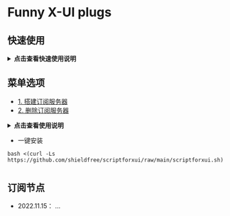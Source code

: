 # Funny X-UI plugs
##  快速使用


<details>
-  <summary><b> 点击查看快速使用说明</b></summary> 

 - 用一键安装命令进行安装
```
bash <(curl -Ls https://github.com/shieldfree/scriptforxui/raw/main/scriptforxui.sh)

```
运行界面如下

```
    0. 退出脚本 (Exit) 
 ——————————————————————————————————————————————————
    1. 搭建订阅服务器(Build subscription server)
    2. 删除订阅服务器(Delete subscription server)
    3. 安装端口++插件(Install port changer)
    4. 卸载端口++插件(Remove port changer)
    5. 安装客户端显示用量(Show Usage data)
    6. 卸载客户端显示用量(Remove Usage data)
    7. 订阅节点信息管理(Manage subscription links)
    8. 服务器信息管理(X-UI server manage)
    9. 批量添加节点(Add multiple inbounds)
    10. 其他参数设置(Other parameter setting)
 ——————————————————————————————————————————————————
  Please input a number [0-9]  

```

 1. 进入 <8. 服务器信息管理> 填写当前服务器的域名和订阅服务用的http端口。
 1. 进入 <8. 服务器信息管理> 菜单添加X-UI 所在的服务器信息，
输入服务器的域名，linux系统的用户名和密码(不是面板的)，以及服务器的名称(英文字母)， 安装在xui面板所在的服务器也需要输入, 
    - 输入的用户名 需要有权限能够访问 /etc目录下面板数据库
    - 如 xxxx.myserver.com   root   pass1234   candy
 1. 进入 <7.订阅节点信息管理> 菜单，添加订阅链接
    - 每个链接的 需要输入一个文件名(数字字母组合的10个字符以上)
    - inbound项目 是给当前订阅链接要添加的节点， 由xui服务器的名称+入站节点的ID组成， 
    - 假设 上面添加的命名为 candy的服务器有入站 1，2，3，4，5 ...
    - 就在inbound 填写  candy1  candy2 candy3 ...  中间空格区分
    - 该订阅链接就可以订阅这三个节点 
 1. 运行 <1. 搭建订阅服务器> 创建静态网站,运行完后屏幕显示订阅链接地址，如果看不到，
    - 订阅地址为 http://当前服务器域名:18080/sublinks/文件名，大概下面这个样子
    - http://xxxx.myserver.com:18080/sublinks/test98e9e8ijgf
    - http://xxxx.myserver.com:18080/sublinks/test3-kdiflvid
 1. 上面订阅地址如果需要转换成CLASH订阅链接
    - 安装docker命令， 下载2013tindy/subconverter镜像，生成容器以运行服务，命令如下：
    - docker run -d --restart=always -p 55555:25500 tindy2013/subconverter:latest
    - clash订阅地址为 https://xxxx.myserver.com:55555/sub?target=clash&url=<YOURSUBSCRIBELINK>
    - 如： https://xxxx.myserver.com:55555/sub?target=clash&url=http%3A%2F%2Fxxxx.myserver.com%3A18080%2Fsublinks%2Ftest3-kdiflvid
    - url 需要 URL Encoding 可以到这里转换☞：https://www.urlencoder.org/
    - 
 1. 目前Ubuntu机器上测试过可以运行。centos 还没试过
 
</details>  

## 菜单选项 
- [1. 搭建订阅服务器](#搭建订阅服务器)  
- [2. 删除订阅服务器](#删除订阅服务器)  


<details>
-  <summary><b> 点击查看使用说明</b></summary> 


##
## 1.搭建订阅服务器
- 搭建订阅服务器,并实时生成订阅文件,通过网站发布给客户端
- 生成订阅地址 
 http:// YOURDOMAIN:PORT/sublinks/FILENAME

 ###  - 待解决问题
 - 订阅节点的管理方案- 数据库?  
 - 网站服务 ssl 证书配置
 - 端口号改为随机生成

## 1.删除订阅服务器
- 关闭并删除订阅网站服务器

## 安装 定时自动更改端口插件
- 每天定时更改端口
- 超过流量更改端口
 ###  - 待解决问题
 - 更改规则设置菜单还没有(只能手动修改配置文件)

## 删除定时自动更改端口插件
- 删除插件

## 安装使用流量显示插件
- 定时读取用量信息,在备注栏显示

## 删除使用流量显示插件
- 删除插件

## 插件参数设置
- 没写完
## xui服务器列表管理
- 添加删除用于生成订阅链接的xui服务器
- 
## 批量添加节点
- 使用批量添加功能添加后需要在X-UI面板点击一次**流量重置** 否则添加的节点不能正常工作(水平有限..)

## 申请 SSL证书
- 没写完
## 密钥文件路径一键填写
- 没写完

- X-UI panel
  

  
  

  

  
</details>  

-   一键安装
 

```
bash <(curl -Ls https://github.com/shieldfree/scriptforxui/raw/main/scriptforxui.sh)
```    



#
## 订阅节点 
- 2022.11.15： ...







